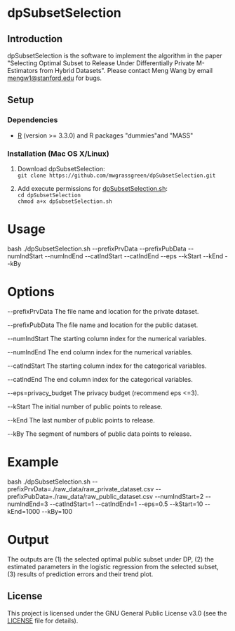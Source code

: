 # dpSubsetSelection

## Introduction
dpSubsetSelection is the software to implement the algorithm in the paper "Selecting Optimal Subset to Release Under Differentially Private M-Estimators from Hybrid Datasets". Please contact Meng Wang by email <mengw1@stanford.edu> for bugs. 

## Setup
### Dependencies 
* [R](https://www.r-project.org/) (version >= 3.3.0) and R packages "dummies"and "MASS"


### Installation (Mac OS X/Linux)
1. Download dpSubsetSelection:    
`git clone https://github.com/mwgrassgreen/dpSubsetSelection.git`

2. Add execute permissions for [dpSubsetSelection.sh](https://github.com/mwgrassgreen/dpSubsetSelection/blob/master/dpSubsetSelection.sh):     
`cd dpSubsetSelection`    
`chmod a+x dpSubsetSelection.sh`

# Usage 
bash ./dpSubsetSelection.sh --prefixPrvData --prefixPubData --numIndStart --numIndEnd --catIndStart --catIndEnd --eps --kStart --kEnd --kBy

# Options
  
  --prefixPrvData The file name and location for the private dataset.
  
  --prefixPubData The file name and location for the public dataset.
  
  --numIndStart	The starting column index for the numerical variables.
  
  --numIndEnd	The end column index for the numerical variables.
  
  --catIndStart	The starting column index for the categorical variables.
  
  --catIndEnd	The end column index for the categorical variables.
  
  --eps=privacy\_budget 	The privacy budget (recommend eps <=3).
  
  --kStart The initial number of public points to release.
  
  --kEnd The last number of public points to release.
  
  --kBy The segment of numbers of public data points to release.
  
# Example
  bash ./dpSubsetSelection.sh --prefixPrvData=./raw_data/raw_private_dataset.csv --prefixPubData=./raw_data/raw_public_dataset.csv --numIndStart=2 --numIndEnd=3 --catIndStart=1 --catIndEnd=1 --eps=0.5 --kStart=10 --kEnd=1000 --kBy=100
# Output
 The outputs are (1) the selected optimal public subset under DP, (2) the estimated parameters in the logistic regression from the selected subset, (3) results of prediction errors and their trend plot. 

## License
This project is licensed under the GNU General Public License v3.0 (see the [LICENSE](https://github.com/mwgrassgreen/dpSubsetSelection/blob/master/LICENSE) file for details).    



